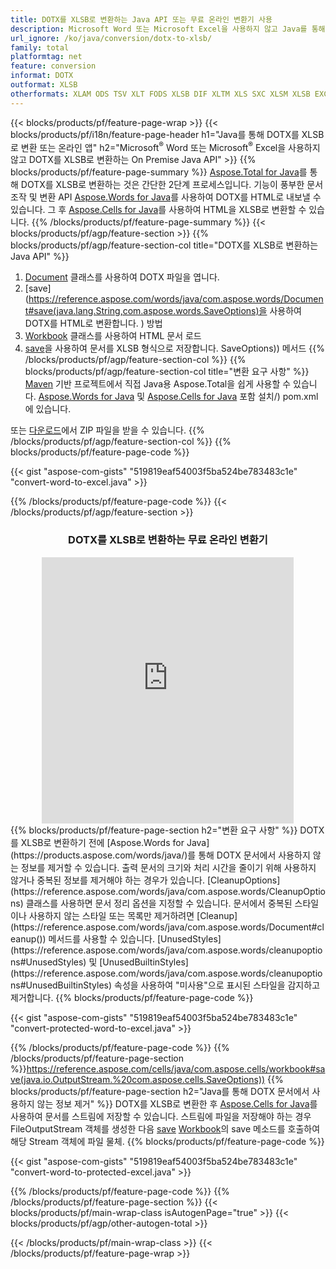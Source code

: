 ```yaml
---
title: DOTX를 XLSB로 변환하는 Java API 또는 무료 온라인 변환기 사용
description: Microsoft Word 또는 Microsoft Excel을 사용하지 않고 Java를 통해 DOTX를 XLSB로 변환 또는 온라인 앱 또는 온라인. 코드를 통합하기 전에 무료 DOTX to XLSB 온라인 변환기를 빠르게 테스트하십시오. 
url_ignore: /ko/java/conversion/dotx-to-xlsb/
family: total
platformtag: net
feature: conversion
informat: DOTX
outformat: XLSB
otherformats: XLAM ODS TSV XLT FODS XLSB DIF XLTM XLS SXC XLSM XLSB EXCEL XLSX
---
```

{{< blocks/products/pf/feature-page-wrap >}}
{{< blocks/products/pf/i18n/feature-page-header h1="Java를 통해 DOTX를 XLSB로 변환 또는 온라인 앱" h2="Microsoft<sup>&reg;</sup> Word 또는 Microsoft<sup>&reg;</sup> Excel을 사용하지 않고 DOTX를 XLSB로 변환하는 On Premise Java API" >}}
{{% blocks/products/pf/feature-page-summary %}}
[Aspose.Total for Java](https://products.aspose.com/total/java/)를 통해 DOTX를 XLSB로 변환하는 것은 간단한 2단계 프로세스입니다. 기능이 풍부한 문서 조작 및 변환 API [Aspose.Words for Java](https://products.aspose.com/words/java/)를 사용하여 DOTX를 HTML로 내보낼 수 있습니다. 그 후 [Aspose.Cells for Java](https://products.aspose.com/cells/java/)를 사용하여 HTML을 XLSB로 변환할 수 있습니다.
{{% /blocks/products/pf/feature-page-summary  %}}
{{< blocks/products/pf/agp/feature-section >}}
{{% blocks/products/pf/agp/feature-section-col title="DOTX를 XLSB로 변환하는 Java API" %}}
1. [Document](https://reference.aspose.com/words/java/com.aspose.words/Document) 클래스를 사용하여 DOTX 파일을 엽니다.
2. [save](https://reference.aspose.com/words/java/com.aspose.words/Document#save(java.lang.String,com.aspose.words.SaveOptions)을 사용하여 DOTX를 HTML로 변환합니다. ) 방법
3. [Workbook](https://reference.aspose.com/cells/java/com.aspose.cells/Workbook) 클래스를 사용하여 HTML 문서 로드
4. [save](https://reference.aspose.com/cells/java/com.aspose.cells/workbook#save(java.lang.String,%20com.aspose.cells))을 사용하여 문서를 XLSB 형식으로 저장합니다. SaveOptions)) 메서드
{{% /blocks/products/pf/agp/feature-section-col %}}
{{% blocks/products/pf/agp/feature-section-col title="변환 요구 사항" %}}
[Maven](https://releases.aspose.com/total/java/) 기반 프로젝트에서 직접 Java용 Aspose.Total을 쉽게 사용할 수 있습니다. [Aspose.Words for Java](https://dotxs.aspose.com/words/java/installation/) 및 [Aspose.Cells for Java](https://dotxs.aspose.com/cells/java/) 포함 설치/) pom.xml에 있습니다.

또는 [다운로드](https://releases.aspose.com/total/java)에서 ZIP 파일을 받을 수 있습니다.
{{% /blocks/products/pf/agp/feature-section-col %}}
{{% blocks/products/pf/feature-page-code %}}

{{< gist "aspose-com-gists" "519819eaf54003f5ba524be783483c1e" "convert-word-to-excel.java" >}}


{{% /blocks/products/pf/feature-page-code %}}
{{< /blocks/products/pf/agp/feature-section >}}

<div class="container-fluid agp-content bg-white aboutfile box-1 vh100 section nopbtm">
<div class=container>
<div class=row>
<div class="demobox tc col-md-12 padding-0" align="center">

<h3>DOTX를 XLSB로 변환하는 무료 온라인 변환기</h3>

<iframe title="xlsb에서 dotx로 변환 온라인 도구" style="border: none; height: 426px;" scrolling="no" src="https://total-conversion-app-65z5r2lp.qa.k8s.dynabic.com/?to=xlsb&from=dotx" id="child-iframe" width="80%"></iframe>

</div></div>
</div></div>
{{% blocks/products/pf/feature-page-section  h2="변환 요구 사항" %}}
DOTX를 XLSB로 변환하기 전에 [Aspose.Words for Java](https://products.aspose.com/words/java/)를 통해 DOTX 문서에서 사용하지 않는 정보를 제거할 수 있습니다. 출력 문서의 크기와 처리 시간을 줄이기 위해 사용하지 않거나 중복된 정보를 제거해야 하는 경우가 있습니다. [CleanupOptions](https://reference.aspose.com/words/java/com.aspose.words/CleanupOptions) 클래스를 사용하면 문서 정리 옵션을 지정할 수 있습니다. 문서에서 중복된 스타일이나 사용하지 않는 스타일 또는 목록만 제거하려면 [Cleanup](https://reference.aspose.com/words/java/com.aspose.words/Document#cleanup()) 메서드를 사용할 수 있습니다. [UnusedStyles](https://reference.aspose.com/words/java/com.aspose.words/cleanupoptions#UnusedStyles) 및 [UnusedBuiltinStyles](https://reference.aspose.com/words/java/com.aspose.words/cleanupoptions#UnusedBuiltinStyles) 속성을 사용하여 "미사용"으로 표시된 스타일을 감지하고 제거합니다.  
{{% blocks/products/pf/feature-page-code %}}

{{< gist "aspose-com-gists" "519819eaf54003f5ba524be783483c1e" "convert-protected-word-to-excel.java" >}}

{{% /blocks/products/pf/feature-page-code  %}}
{{% /blocks/products/pf/feature-page-section %}}https://reference.aspose.com/cells/java/com.aspose.cells/workbook#save(java.io.OutputStream.%20com.aspose.cells.SaveOptions))
{{% blocks/products/pf/feature-page-section  h2="Java를 통해 DOTX 문서에서 사용하지 않는 정보 제거" %}}
DOTX를 XLSB로 변환한 후 [Aspose.Cells for Java](https://products.aspose.com/cells/java/)를 사용하여 문서를 스트림에 저장할 수 있습니다. 스트림에 파일을 저장해야 하는 경우 FileOutputStream 객체를 생성한 다음 [save](https://reference.aspose.com/cells/java/com.aspose.cells/workbook#save(java.io.OutputStream.%20com.aspose.cells.SaveOptions)) [Workbook](https://reference.aspose.com/cells/java/com.aspose.cells/Workbook)의 save 메소드를 호출하여 해당 Stream 객체에 파일 물체. 
{{% blocks/products/pf/feature-page-code %}}

{{< gist "aspose-com-gists" "519819eaf54003f5ba524be783483c1e" "convert-word-to-protected-excel.java" >}}

{{% /blocks/products/pf/feature-page-code  %}}
{{% /blocks/products/pf/feature-page-section %}}
{{< blocks/products/pf/main-wrap-class isAutogenPage="true" >}}
{{< blocks/products/pf/agp/other-autogen-total >}}

{{< /blocks/products/pf/main-wrap-class >}}
{{< /blocks/products/pf/feature-page-wrap >}}